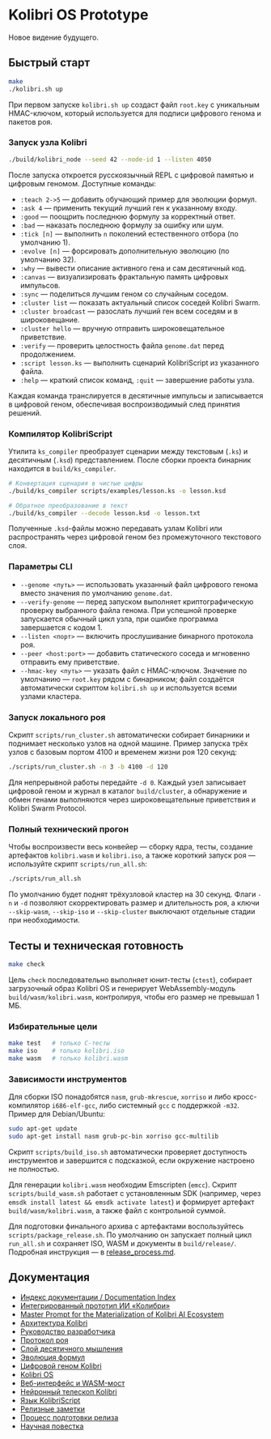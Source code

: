 # Kolibri OS Prototype

Новое видение будущего.

## Быстрый старт

```bash
make
./kolibri.sh up
```

При первом запуске `kolibri.sh up` создаст файл `root.key` с уникальным
HMAC-ключом, который используется для подписи цифрового генома и пакетов роя.

### Запуск узла Kolibri

```bash
./build/kolibri_node --seed 42 --node-id 1 --listen 4050
```

После запуска откроется русскоязычный REPL с цифровой памятью и цифровым
геномом. Доступные команды:

- `:teach 2->5` — добавить обучающий пример для эволюции формул.
- `:ask 4` — применить текущий лучший ген к указанному входу.
- `:good` — поощрить последнюю формулу за корректный ответ.
- `:bad` — наказать последнюю формулу за ошибку или шум.
- `:tick [n]` — выполнить `n` поколений естественного отбора (по умолчанию 1).
- `:evolve [n]` — форсировать дополнительную эволюцию (по умолчанию 32).
- `:why` — вывести описание активного гена и сам десятичный код.
- `:canvas` — визуализировать фрактальную память цифровых импульсов.
- `:sync` — поделиться лучшим геном со случайным соседом.
- `:cluster list` — показать актуальный список соседей Kolibri Swarm.
- `:cluster broadcast` — разослать лучший ген всем соседям и в широковещание.
- `:cluster hello` — вручную отправить широковещательное приветствие.
- `:verify` — проверить целостность файла `genome.dat` перед продолжением.
- `:script lesson.ks` — выполнить сценарий KolibriScript из указанного файла.
- `:help` — краткий список команд, `:quit` — завершение работы узла.

Каждая команда транслируется в десятичные импульсы и записывается в цифровой
геном, обеспечивая воспроизводимый след принятия решений.

### Компилятор KolibriScript

Утилита `ks_compiler` преобразует сценарии между текстовым (`.ks`) и
десятичным (`.ksd`) представлением. После сборки проекта бинарник находится в
`build/ks_compiler`.

```bash
# Конвертация сценария в чистые цифры
./build/ks_compiler scripts/examples/lesson.ks -o lesson.ksd

# Обратное преобразование в текст
./build/ks_compiler --decode lesson.ksd -o lesson.txt
```

Полученные `.ksd`-файлы можно передавать узлам Kolibri или распространять
через цифровой геном без промежуточного текстового слоя.

### Параметры CLI

- `--genome <путь>` — использовать указанный файл цифрового генома вместо
  значения по умолчанию `genome.dat`.
- `--verify-genome` — перед запуском выполняет криптографическую проверку
  выбранного файла генома. При успешной проверке запускается обычный цикл
  узла, при ошибке программа завершается с кодом 1.
- `--listen <порт>` — включить прослушивание бинарного протокола роя.
- `--peer <host:port>` — добавить статического соседа и мгновенно отправить ему приветствие.
- `--hmac-key <путь>` — указать файл с HMAC-ключом. Значение по умолчанию —
  `root.key` рядом с бинарником; файл создаётся автоматически скриптом
  `kolibri.sh up` и используется всеми узлами кластера.

### Запуск локального роя

Скрипт `scripts/run_cluster.sh` автоматически собирает бинарники и поднимает
несколько узлов на одной машине. Пример запуска трёх узлов с базовым портом
4100 и временем жизни роя 120 секунд:

```bash
./scripts/run_cluster.sh -n 3 -b 4100 -d 120
```

Для непрерывной работы передайте `-d 0`. Каждый узел записывает цифровой
геном и журнал в каталог `build/cluster`, а обнаружение и обмен генами
выполняются через широковещательные приветствия и Kolibri Swarm Protocol.

### Полный технический прогон

Чтобы воспроизвести весь конвейер — сборку ядра, тесты, создание артефактов
`kolibri.wasm` и `kolibri.iso`, а также короткий запуск роя — используйте
скрипт `scripts/run_all.sh`:

```bash
./scripts/run_all.sh
```

По умолчанию будет поднят трёхузловой кластер на 30 секунд. Флаги `-n` и `-d`
позволяют скорректировать размер и длительность роя, а ключи `--skip-wasm`,
`--skip-iso` и `--skip-cluster` выключают отдельные стадии при необходимости.

## Тесты и техническая готовность

```bash
make check
```

Цель `check` последовательно выполняет юнит-тесты (`ctest`),
собирает загрузочный образ Kolibri OS и генерирует WebAssembly-модуль
`build/wasm/kolibri.wasm`, контролируя, чтобы его размер не превышал 1 МБ.

### Избирательные цели

```bash
make test   # только C-тесты
make iso    # только kolibri.iso
make wasm   # только kolibri.wasm
```

### Зависимости инструментов

Для сборки ISO понадобятся `nasm`, `grub-mkrescue`, `xorriso` и либо
кросс-компилятор `i686-elf-gcc`, либо системный `gcc` с поддержкой `-m32`.
Пример для Debian/Ubuntu:

```bash
sudo apt-get update
sudo apt-get install nasm grub-pc-bin xorriso gcc-multilib
```

Скрипт `scripts/build_iso.sh` автоматически проверяет доступность
инструментов и завершится с подсказкой, если окружение настроено не полностью.

Для генерации `kolibri.wasm` необходим Emscripten (`emcc`). Скрипт
`scripts/build_wasm.sh` работает с установленным SDK (например, через
`emsdk install latest && emsdk activate latest`) и формирует артефакт
`build/wasm/kolibri.wasm`, а также файл с контрольной суммой.

Для подготовки финального архива с артефактами воспользуйтесь
`scripts/package_release.sh`. По умолчанию он запускает полный цикл `run_all.sh`
и сохраняет ISO, WASM и документы в `build/release/`. Подробная инструкция — в
[release_process.md](docs/release_process.md).

## Документация

- [Индекс документации / Documentation Index](docs/README.md)
- [Интегрированный прототип ИИ «Колибри»](docs/kolibri_integrated_prototype.md)
- [Master Prompt for the Materialization of Kolibri AI Ecosystem](docs/master_prompt.md)
- [Архитектура Kolibri](docs/architecture.md)
- [Руководство разработчика](docs/developer_guide.md)
- [Протокол роя](docs/swarm_protocol.md)
- [Слой десятичного мышления](docs/decimal_cognition.md)
- [Эволюция формул](docs/formula_evolution.md)
- [Цифровой геном Kolibri](docs/genome_chain.md)
- [Kolibri OS](docs/kolibri_os.md)
- [Веб-интерфейс и WASM-мост](docs/web_interface.md)
- [Нейронный телескоп Kolibri](docs/neural_telescope.md)
- [Язык KolibriScript](docs/kolibri_script.md)
- [Релизные заметки](docs/release_notes.md)
- [Процесс подготовки релиза](docs/release_process.md)
- [Научная повестка](docs/research_agenda.md)
